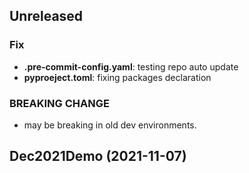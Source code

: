 ## Unreleased

### Fix

- **.pre-commit-config.yaml**: testing repo auto update
- **pyproeject.toml**: fixing packages declaration

### BREAKING CHANGE

- may be breaking in old dev environments.

## Dec2021Demo (2021-11-07)
